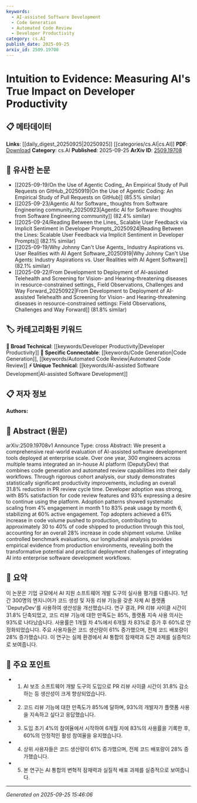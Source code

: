 ```yaml
---
keywords:
  - AI-assisted Software Development
  - Code Generation
  - Automated Code Review
  - Developer Productivity
category: cs.AI
publish_date: 2025-09-25
arxiv_id: 2509.19708
---
```


<!-- KEYWORD_LINKING_METADATA:
{
  "processed_timestamp": "2025-09-25T15:46:06.800684",
  "vocabulary_version": "1.0",
  "selected_keywords": [
    "AI-assisted Software Development",
    "Code Generation",
    "Automated Code Review",
    "Developer Productivity"
  ],
  "rejected_keywords": [],
  "similarity_scores": {
    "AI-assisted Software Development": 0.78,
    "Code Generation": 0.75,
    "Automated Code Review": 0.77,
    "Developer Productivity": 0.8
  },
  "extraction_method": "AI_prompt_based",
  "budget_applied": true,
  "candidates_json": {
    "candidates": [
      {
        "surface": "AI-assisted software development",
        "canonical": "AI-assisted Software Development",
        "aliases": [
          "AI-driven software development",
          "AI-enhanced coding"
        ],
        "category": "unique_technical",
        "rationale": "This term captures the specific integration of AI in software development, which is central to the paper's findings.",
        "novelty_score": 0.75,
        "connectivity_score": 0.65,
        "specificity_score": 0.85,
        "link_intent_score": 0.78
      },
      {
        "surface": "code generation",
        "canonical": "Code Generation",
        "aliases": [
          "automated code creation"
        ],
        "category": "specific_connectable",
        "rationale": "Code generation is a key feature of AI tools discussed, linking to broader AI capabilities.",
        "novelty_score": 0.6,
        "connectivity_score": 0.8,
        "specificity_score": 0.7,
        "link_intent_score": 0.75
      },
      {
        "surface": "automated review capabilities",
        "canonical": "Automated Code Review",
        "aliases": [
          "AI code review",
          "automated code assessment"
        ],
        "category": "specific_connectable",
        "rationale": "Automated review is a critical component of the AI platform, enhancing developer productivity.",
        "novelty_score": 0.65,
        "connectivity_score": 0.78,
        "specificity_score": 0.72,
        "link_intent_score": 0.77
      },
      {
        "surface": "developer productivity",
        "canonical": "Developer Productivity",
        "aliases": [
          "programmer efficiency",
          "coding productivity"
        ],
        "category": "broad_technical",
        "rationale": "The paper's primary focus is on measuring the impact of AI on developer productivity.",
        "novelty_score": 0.55,
        "connectivity_score": 0.85,
        "specificity_score": 0.6,
        "link_intent_score": 0.8
      }
    ],
    "ban_list_suggestions": [
      "enterprise scale",
      "cohort analysis",
      "production environments"
    ]
  },
  "decisions": [
    {
      "candidate_surface": "AI-assisted software development",
      "resolved_canonical": "AI-assisted Software Development",
      "decision": "linked",
      "scores": {
        "novelty": 0.75,
        "connectivity": 0.65,
        "specificity": 0.85,
        "link_intent": 0.78
      }
    },
    {
      "candidate_surface": "code generation",
      "resolved_canonical": "Code Generation",
      "decision": "linked",
      "scores": {
        "novelty": 0.6,
        "connectivity": 0.8,
        "specificity": 0.7,
        "link_intent": 0.75
      }
    },
    {
      "candidate_surface": "automated review capabilities",
      "resolved_canonical": "Automated Code Review",
      "decision": "linked",
      "scores": {
        "novelty": 0.65,
        "connectivity": 0.78,
        "specificity": 0.72,
        "link_intent": 0.77
      }
    },
    {
      "candidate_surface": "developer productivity",
      "resolved_canonical": "Developer Productivity",
      "decision": "linked",
      "scores": {
        "novelty": 0.55,
        "connectivity": 0.85,
        "specificity": 0.6,
        "link_intent": 0.8
      }
    }
  ]
}
-->

# Intuition to Evidence: Measuring AI's True Impact on Developer Productivity

## 📋 메타데이터

**Links**: [[daily_digest_20250925|20250925]] [[categories/cs.AI|cs.AI]]
**PDF**: [Download](https://arxiv.org/pdf/2509.19708.pdf)
**Category**: cs.AI
**Published**: 2025-09-25
**ArXiv ID**: [2509.19708](https://arxiv.org/abs/2509.19708)

## 🔗 유사한 논문
- [[2025-09-19/On the Use of Agentic Coding_ An Empirical Study of Pull Requests on GitHub_20250919|On the Use of Agentic Coding: An Empirical Study of Pull Requests on GitHub]] (85.5% similar)
- [[2025-09-23/Agentic AI for Software_ thoughts from Software Engineering community_20250923|Agentic AI for Software: thoughts from Software Engineering community]] (82.4% similar)
- [[2025-09-24/Reading Between the Lines_ Scalable User Feedback via Implicit Sentiment in Developer Prompts_20250924|Reading Between the Lines: Scalable User Feedback via Implicit Sentiment in Developer Prompts]] (82.1% similar)
- [[2025-09-19/Why Johnny Can't Use Agents_ Industry Aspirations vs. User Realities with AI Agent Software_20250919|Why Johnny Can't Use Agents: Industry Aspirations vs. User Realities with AI Agent Software]] (82.1% similar)
- [[2025-09-22/From Development to Deployment of AI-assisted Telehealth and Screening for Vision- and Hearing-threatening diseases in resource-constrained settings_ Field Observations, Challenges and Way Forward_20250922|From Development to Deployment of AI-assisted Telehealth and Screening for Vision- and Hearing-threatening diseases in resource-constrained settings: Field Observations, Challenges and Way Forward]] (81.8% similar)

## 🏷️ 카테고리화된 키워드
**🧠 Broad Technical**: [[keywords/Developer Productivity|Developer Productivity]]
**🔗 Specific Connectable**: [[keywords/Code Generation|Code Generation]], [[keywords/Automated Code Review|Automated Code Review]]
**⚡ Unique Technical**: [[keywords/AI-assisted Software Development|AI-assisted Software Development]]

## 📋 저자 정보

**Authors:** 

## 📄 Abstract (원문)

arXiv:2509.19708v1 Announce Type: cross 
Abstract: We present a comprehensive real-world evaluation of AI-assisted software development tools deployed at enterprise scale. Over one year, 300 engineers across multiple teams integrated an in-house AI platform (DeputyDev) that combines code generation and automated review capabilities into their daily workflows. Through rigorous cohort analysis, our study demonstrates statistically significant productivity improvements, including an overall 31.8% reduction in PR review cycle time.
  Developer adoption was strong, with 85% satisfaction for code review features and 93% expressing a desire to continue using the platform. Adoption patterns showed systematic scaling from 4% engagement in month 1 to 83% peak usage by month 6, stabilizing at 60% active engagement. Top adopters achieved a 61% increase in code volume pushed to production, contributing to approximately 30 to 40% of code shipped to production through this tool, accounting for an overall 28% increase in code shipment volume.
  Unlike controlled benchmark evaluations, our longitudinal analysis provides empirical evidence from production environments, revealing both the transformative potential and practical deployment challenges of integrating AI into enterprise software development workflows.

## 📝 요약

이 논문은 기업 규모에서 AI 지원 소프트웨어 개발 도구의 실사용 평가를 다룹니다. 1년간 300명의 엔지니어가 코드 생성 및 자동 리뷰 기능을 갖춘 자체 AI 플랫폼 'DeputyDev'를 사용하여 생산성을 개선했습니다. 연구 결과, PR 리뷰 사이클 시간이 31.8% 단축되었고, 코드 리뷰 기능에 대한 만족도는 85%, 플랫폼 지속 사용 의사는 93%로 나타났습니다. 사용률은 1개월 차 4%에서 6개월 차 83%로 증가 후 60%로 안정화되었습니다. 주요 사용자들은 코드 생산량이 61% 증가했으며, 전체 코드 배포량이 28% 증가했습니다. 이 연구는 실제 환경에서 AI 통합의 잠재력과 도전 과제를 실증적으로 보여줍니다.

## 🎯 주요 포인트

- 1. AI 보조 소프트웨어 개발 도구의 도입으로 PR 리뷰 사이클 시간이 31.8% 감소하는 등 생산성이 크게 향상되었습니다.
- 2. 코드 리뷰 기능에 대한 만족도가 85%에 달하며, 93%의 개발자가 플랫폼 사용을 지속하고 싶다고 응답했습니다.
- 3. 도입 초기 4%의 참여율에서 시작하여 6개월 차에 83%의 사용률을 기록한 후, 60%의 안정적인 활성 참여율을 유지했습니다.
- 4. 상위 사용자들은 코드 생산량이 61% 증가했으며, 전체 코드 배포량이 28% 증가했습니다.
- 5. 본 연구는 AI 통합의 변혁적 잠재력과 실질적 배포 과제를 실증적으로 보여줍니다.


---

*Generated on 2025-09-25 15:46:06*